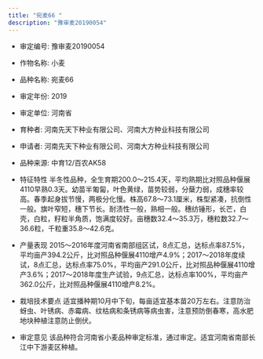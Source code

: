 ```yaml
---
title: "宛麦66 "
description: "豫审麦20190054"
---
```

* 审定编号:  豫审麦20190054

*  作物名称:  小麦

*  品种名称:  宛麦66 

*  审定年份:  2019

*  审定单位:  河南省

* 育种者:  河南先天下种业有限公司、河南大方种业科技有限公司 

*  申请者:  河南先天下种业有限公司、河南大方种业科技有限公司

*  品种来源:  中育12/百农AK58

*  特征特性
半冬性品种，全生育期200.0～215.4天，平均熟期比对照品种偃展4110早熟0.3天。幼苗半匍匐，叶色黄绿，苗势较弱，分蘖力弱，成穗率较高。春季起身拔节慢，两极分化慢。株高67.8～73.1厘米，株型紧凑，抗倒性一般。旗叶窄短，穗下节长。耐渍性一般，熟相一般。穗纺锤形，长芒，白壳，白粒，籽粒半角质，饱满度较好。亩穗数32.4～35.3万，穗粒数32.7～36.6粒，千粒重35.8～42.6克。  

*  产量表现
2015～2016年度河南省南部组区试，8点汇总，达标点率87.5%，平均亩产394.2公斤，比对照品种偃展4110增产4.9%；2017～2018年度续试，8点汇总，达标点率75.0%，平均亩产291.0公斤，比对照品种偃展4110增产3.6%；2017～2018年度生产试验，9点汇总，达标点率100%，平均亩产362.0公斤，比对照品种偃展4110增产8.2%。

*  栽培技术要点
适宜播种期10月中下旬，每亩适宜基本苗20万左右。注意防治蚜虫、叶锈病、赤霉病、纹枯病和条锈病等病虫害，注意预防倒春寒，高水肥地块种植注意防止倒伏。

*  审定意见
该品种符合河南省小麦品种审定标准，通过审定。适宜河南省南部长江中下游麦区种植。
